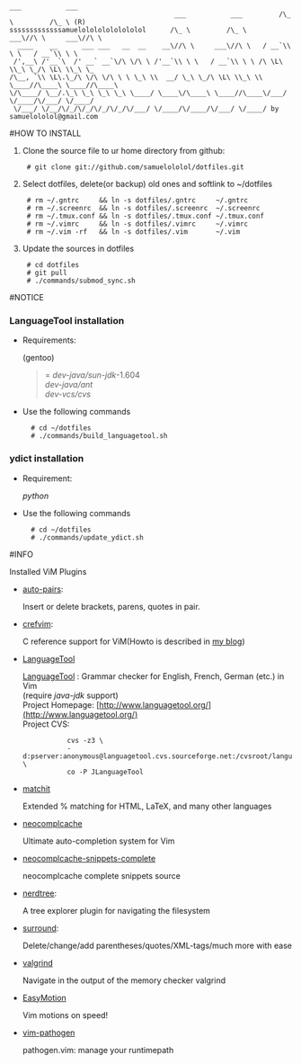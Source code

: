                                                                         ___           ___
                                             ___           ___         /\_ \         /\_ \ (R)
    sssssssssssssamuelolololololololol      /\_ \         /\_ \     ___\//\ \     ___\//\ \
      ____    __      ___ ___   __  __    __\//\ \     ___\//\ \   / __`\\ \ \   / __`\\ \ \
     /',__\ /'__`\  /' __` __`\/\ \/\ \ /'__`\\ \ \   / __`\\ \ \ /\ \L\ \\_\ \_/\ \L\ \\_\ \_
    /\__, `\\ \L\.\_/\ \/\ \/\ \ \ \_\ \\  __/ \_\ \_/\ \L\ \\_\ \\ \____//\____\ \____//\____\
    \/\____/ \__/.\_\ \_\ \_\ \_\ \____/ \____\/\____\ \____//\____\/___/ \/____/\/___/ \/____/
     \/___/ \/__/\/_/\/_/\/_/\/_/\/___/ \/____/\/____/\/___/ \/____/ by samuelololol@gmail.com
                                                                                                          

#HOW TO INSTALL

1. Clone the source file to ur home directory from github:  
    
        # git clone git://github.com/samuelololol/dotfiles.git

2. Select dotfiles, delete(or backup) old ones and softlink to ~/dotfiles  

        # rm ~/.gntrc     && ln -s dotfiles/.gntrc     ~/.gntrc  
        # rm ~/.screenrc  && ln -s dotfiles/.screenrc  ~/.screenrc  
        # rm ~/.tmux.conf && ln -s dotfiles/.tmux.conf ~/.tmux.conf  
        # rm ~/.vimrc     && ln -s dotfiles/.vimrc     ~/.vimrc  
        # rm ~/.vim -rf   && ln -s dotfiles/.vim       ~/.vim  


3. Update the sources in dotfiles  

        # cd dotfiles  
        # git pull
        # ./commands/submod_sync.sh
       
#NOTICE  

### LanguageTool installation 

+ Requirements:  

    (gentoo)  
    >= _dev-java/sun-jdk_-1.604  
    _dev-java/ant_  
    _dev-vcs/cvs_  

+ Use the following commands

        # cd ~/dotfiles  
        # ./commands/build_languagetool.sh

### ydict installation

+ Requirement:  

    _python_  

+ Use the following commands

        # cd ~/dotfiles
        # ./commands/update_ydict.sh 

#INFO

Installed ViM Plugins

+ [auto-pairs](https://github.com/vim-scripts/Auto-Pairs): 

    Insert or delete brackets, parens, quotes in pair.

+ [crefvim](http://github.com/vim-scripts/CRefVim): 

    C reference support for ViM(Howto is described in [my blog](http://samuelololol.blogspot.com/2010/01/crefvim-c-reference-manual-especially.html))

+ [LanguageTool](http://www.vim.org/scripts/script.php?script_id=3223)  
  
    [LanguageTool](http://www.languagetool.org/) : Grammar checker for English, French, German (etc.) in Vim   
    (require _java-jdk_ support)  
    Project Homepage: [http://www.languagetool.org/](http://www.languagetool.org/)  
    Project CVS:   

                 cvs -z3 \   
                 -d:pserver:anonymous@languagetool.cvs.sourceforge.net:/cvsroot/languagetool \   
                 co -P JLanguageTool   

+ [matchit](https://github.com/vim-scripts/matchit.zip)

    Extended % matching for HTML, LaTeX, and many other languages

+ [neocomplcache](https://github.com/Shougo/neocomplcache)

    Ultimate auto-completion system for Vim

+ [neocomplcache-snippets-complete](https://github.com/Shougo/neocomplcache-snippets-complete)

    neocomplcache complete snippets source

+ [nerdtree](https://github.com/scrooloose/nerdtree): 

    A tree explorer plugin for navigating the filesystem

+ [surround](https://github.com/vim-scripts/surround.vim):

    Delete/change/add parentheses/quotes/XML-tags/much more with ease

+ [valgrind](https://github.com/vim-scripts/valgrind.vim)

    Navigate in the output of the memory checker valgrind

+ [EasyMotion](https://github.com/Lokaltog/vim-easymotion)

    Vim motions on speed!

+ [vim-pathogen](https://github.com/tpope/vim-pathogen)

    pathogen.vim: manage your runtimepath

<!-- {{{ 
* my custom vim script  

    samuelololol/plugin/

        mycodetoblogger.vim  function of blogger posting
        mycscope.vim         key map for cscope  
        mycsct.vim           ctags/cscope detection and generation  
        mymaptoggle.vim      contain a function used by MoveTo*()  
        mymvtotab.vim        MoveTo*() function used for moving tab  
        myneocomplcache.vim  my neocomplcache settings
        myvalgrind.vim       valgrind setting for vim
        myydict.vim          bind key to look up yahoo dictionary 
        mybrace.vim.bak      brace utils (suspending, using auto-pairs) 

NOTES
===========

            add submodule with single script command:

            ~/dotfiles/ $ ./commands/add_submodule.sh <FULL GIT REPO PATH> \
                                ./.vim/bundle/<local folder name for the plugin>


}}} 
vim:fdm=marker
-->
